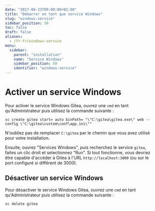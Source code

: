 ```yaml
---
date: "2017-08-23T09:00:00+02:00"
title: "Démarrer en tant que service Windows"
slug: "windows-service"
sidebar_position: 50
toc: false
draft: false
aliases:
  - /fr-fr/windows-service
menu:
  sidebar:
    parent: "installation"
    name: "Service Windows"
    sidebar_position: 50
    identifier: "windows-service"
---
```


# Activer un service Windows

Pour activer le service Windows Gitea, ouvrez une `cmd` en tant qu'Administrateur puis utilisez la commande suivante :

```
sc create gitea start= auto binPath= "\"C:\gitea\gitea.exe\" web --config \"C:\gitea\custom\conf\app.ini\""
```

N'oubliez pas de remplacer `C:\gitea` par le chemin que vous avez utilisé pour votre installation.

Ensuite, ouvrez "Services Windows", puis recherchez le service `gitea`, faites un clic droit et selectionnez "Run". Si tout fonctionne, vous devriez être capable d'accèder à Gitea à l'URL `http://localhost:3000` (ou sur le port configuré si différent de 3000).

## Désactiver un service Windows

Pour désactiver le service Windows Gitea, ouvrez une `cmd` en tant qu'Administrateur puis utilisez la commande suivante :

```
sc delete gitea
```
